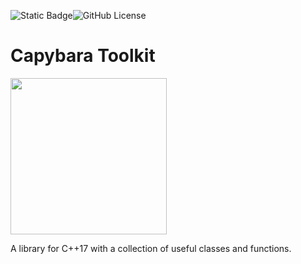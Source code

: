 ![Static Badge](https://img.shields.io/badge/Written_in-C%2B%2B17-blue)![GitHub License](https://img.shields.io/github/license/juanjqo/capybara_toolkit)

# Capybara Toolkit

<img src=https://github.com/juanjqo/capybara_toolkit/assets/23158313/2e0dbd2d-9b12-4930-9ffe-511d8270de03 width='250'>

A library for C++17 with a collection of useful classes and functions.

